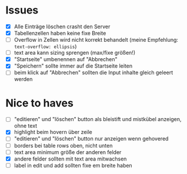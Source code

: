 # Issues

- [x] Alle Einträge löschen crasht den Server
- [x] Tabellenzellen haben keine fixe Breite
- [ ] Overflow in Zellen wird nicht korrekt behandelt (meine Empfehlung: `text-overflow: ellipsis`)
- [ ] text area kann sizing sprengen (max/fixe größen!)
- [x] "Startseite" umbenennen auf "Abbrechen"
- [x] "Speichern" sollte immer auf die Startseite leiten
- [ ] beim klick auf "Abbrechen" sollten die Input inhalte gleich geleert werden

# Nice to haves
- [ ] "editieren" und "löschen" button als bleistift und mistkübel anzeigen, ohne text
- [x] highlight beim hovern über zeile
- [ ] "editieren" und "löschen" button nur anzeigen wenn gehovered
- [ ] borders bei table rows oben, nicht unten
- [ ] text area minimum größe der anderen felder
- [x] andere felder sollten mit text area mitwachsen
- [ ] label in edit und add sollten fixe em breite haben
